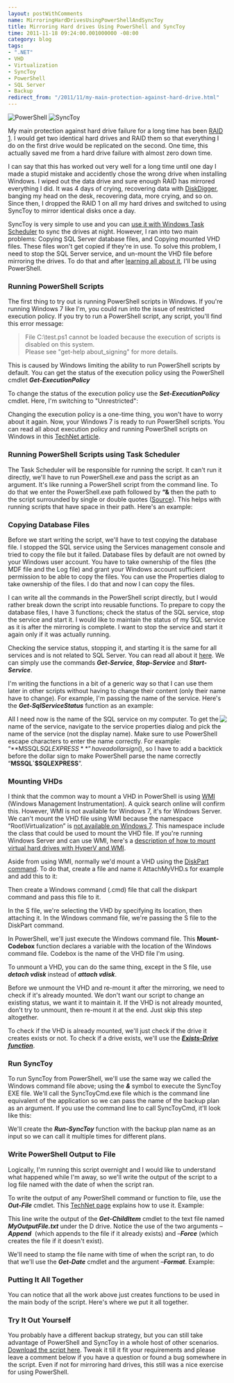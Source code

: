 ```yaml
---
layout: postWithComments
name: MirroringHardDrivesUsingPowerShellAndSyncToy
title: Mirroring Hard drives Using PowerShell and SyncToy
time: 2011-11-18 09:24:00.001000000 -08:00
category: blog
tags:
- ".NET"
- VHD
- Virtualization
- SyncToy
- PowerShell
- SQL Server
- Backup
redirect_from: "/2011/11/my-main-protection-against-hard-drive.html"
---
```

<img class="imageOnRight" title="PowerShell" src="{{ site.imgFolder_blog }}{{ page.name }}/PowerShellLogo.jpg">
<img class="imageOnRight" title="SyncToy" src="{{ site.imgFolder_blog }}{{ page.name }}/SyncToyLogo.jpg">
  
My main protection against hard drive failure for a long time has been [RAID 1](http://en.wikipedia.org/wiki/Standard_RAID_levels#RAID_1). I would get two identical hard drives and RAID them so that everything I do on the first drive would be replicated on the second. One time, this actually saved me from a hard drive failure with almost zero down time.

I can say that this has worked out very well for a long time until one day I made a stupid mistake and accidently chose the wrong drive when installing Windows. I wiped out the data drive and sure enough RAID has mirrored everything I did. It was 4 days of crying, recovering data with [DiskDigger](http://diskdigger.org/), banging my head on the desk, recovering data, more crying, and so on. Since then, I dropped the RAID 1 on all my hard drives and switched to using SyncToy to mirror identical disks once a day.

SyncToy is very simple to use and you can [use it with Windows Task Scheduler](http://www.pchell.com/support/synctoy.shtml) to sync the drives at night. However, I ran into two main problems: Copying SQL Server database files, and Copying mounted VHD files. These files won't get copied if they're in use. To solve this problem, I need to stop the SQL Server service, and un-mount the VHD file before mirroring the drives. To do that and after [learning all about it](http://www.amreldib.com/2011/11/powershell-study-notes.html), I'll be using PowerShell.

### Running PowerShell Scripts

The first thing to try out is running PowerShell scripts in Windows. If you're running Windows 7 like I'm, you could run into the issue of restricted execution policy. If you try to run a PowerShell script, any script, you'll find this error message:  

> File C:\test.ps1 cannot be loaded because the execution of scripts is disabled on this system.  
Please see "get-help about_signing" for more details.

This is caused by Windows limiting the ability to run PowerShell scripts by default. You can get the status of the execution policy using the PowerShell cmdlet **_Get-ExecutionPolicy_**

<script src="https://gist.github.com/AmrEldib/9d8b320ac7052d41ac21.js"></script>  

To change the status of the execution policy use the **_Set-ExecutionPolicy_** cmdlet. Here, I'm switching to "Unrestricted":

<script src="https://gist.github.com/AmrEldib/e54827459976f658bfd9.js"></script>  

Changing the execution policy is a one-time thing, you won't have to worry about it again. Now, your Windows 7 is ready to run PowerShell scripts. You can read all about execution policy and running PowerShell scripts on Windows in this [TechNet article](http://technet.microsoft.com/en-us/library/ee176949.aspx).

### Running PowerShell Scripts using Task Scheduler

The Task Scheduler will be responsible for running the script. It can't run it directly, we'll have to run PowerShell.exe and pass the script as an argument. It's like running a PowerShell script from the command line. To do that we enter the PowerShell.exe path followed by **“&amp;** then the path to the script surrounded by single or double quotes ([Source](http://www.leeholmes.com/blog/2006/05/05/running-powershell-scripts-from-cmd-exe/)). This helps with running scripts that have space in their path. Here's an example:

<script src="https://gist.github.com/AmrEldib/69e497e506991ef80213.js"></script>  

### Copying Database Files

Before we start writing the script, we'll have to test copying the database file. I stopped the SQL service using the Services management console and tried to copy the file but it failed. Database files by default are not owned by your Windows user account. You have to take ownership of the files (the MDF file and the Log file) and grant your Windows account sufficient permission to be able to copy the files. You can use the Properties dialog to take ownership of the files. I do that and now I can copy the files.

I can write all the commands in the PowerShell script directly, but I would rather break down the script into reusable functions. To prepare to copy the database files, I have 3 functions; check the status of the SQL service, stop the service and start it. I would like to maintain the status of my SQL service as it is after the mirroring is complete. I want to stop the service and start it again only if it was actually running.

Checking the service status, stopping it, and starting it is the same for all services and is not related to SQL Server. You can read all about it [here](http://www.computerperformance.co.uk/powershell/powershell_service_start.htm). We can simply use the commands **_Get-Service_**, **_Stop-Service_** and **_Start-Service_**.

I'm writing the functions in a bit of a generic way so that I can use them later in other scripts without having to change their content (only their name have to change). For example, I'm passing the name of the service. Here's the **_Get-SqlServiceStatus_** function as an example:

<script src="https://gist.github.com/AmrEldib/de4e018fe11a98b42a18.js"></script>  

<img style="float: right" src="{{ site.imgFolder_blog }}{{ page.name }}/SqlServicePropertiesWindow.jpg">

All I need now is the name of the SQL service on my computer. To get the name of the service, navigate to the service properties dialog and pick the name of the service (not the display name). Make sure to use PowerShell escape characters to enter the name correctly. For example: “**MSSQL$SQLEXPRESS**” have a dollar sign ($), so I have to add a backtick before the dollar sign to make PowerShell parse the name correctly “**MSSQL`$SQLEXPRESS**”.

### Mounting VHDs

I think that the common way to mount a VHD in PowerShell is using [WMI](http://en.wikipedia.org/wiki/Windows_Management_Instrumentation) (Windows Management Instrumentation). A quick search online will confirm this. However, WMI is not available for Windows 7, it's for Windows Server. We can't mount the VHD file using WMI because the namespace “Root\Virtualization” is [not available on Windows 7](http://social.technet.microsoft.com/Forums/en-US/winserverpowershell/thread/a08ad18f-4b6a-46a0-bd1f-274fbbc5b737). This namespace include the class that could be used to mount the VHD file. If you're running Windows Server and can use WMI, here's a [description of how to mount virtual hard drives with HyperV and WMI](http://blogs.msdn.com/b/virtual_pc_guy/archive/2008/02/01/mounting-a-virtual-hard-disk-with-hyper-v.aspx).

Aside from using WMI, normally we'd mount a VHD using the [DiskPart command](http://www.windows7news.com/2010/01/14/how-to-automatically-attach-vhd-images-in-windows-7/). To do that, create a file and name it AttachMyVHD.s for example and add this to it:  

<script src="https://gist.github.com/AmrEldib/b47cb7552a1c3f0f7b19.js"></script>  

Then create a Windows command (.cmd) file that call the diskpart command and pass this file to it.  

<script src="https://gist.github.com/AmrEldib/d46e8dc1768e7ea1d656.js"></script>  

In the S file, we're selecting the VHD by specifying its location, then attaching it. In the Windows command file, we're passing the S file to the DiskPart command.

In PowerShell, we'll just execute the Windows command file. This **Mount-Codebox** function declares a variable with the location of the Windows command file. Codebox is the name of the VHD file I'm using.  

<script src="https://gist.github.com/AmrEldib/051466db496e139157e7.js"></script>  

To unmount a VHD, you can do the same thing, except in the S file, use **_detach vdisk_** instead of **_attach vdisk_**.

Before we unmount the VHD and re-mount it after the mirroring, we need to check if it's already mounted. We don't want our script to change an existing status, we want it to maintain it. If the VHD is not already mounted, don't try to unmount, then re-mount it at the end. Just skip this step altogether.

To check if the VHD is already mounted, we'll just check if the drive it creates exists or not. To check if a drive exists, we'll use the **_[Exists-Drive function](http://powershell.com/cs/media/p/202.aspx)_**.  

<script src="https://gist.github.com/AmrEldib/344b1f9540712a2bc064.js"></script>  

### Run SyncToy

To run SyncToy from PowerShell, we'll use the same way we called the Windows command file above; using the **_&amp;_** symbol to execute the SyncToy EXE file. We'll call the SyncToyCmd.exe file which is the command line equivalent of the application so we can pass the name of the backup plan as an argument. If you use the command line to call SyncToyCmd, it'll look like this:  

<script src="https://gist.github.com/AmrEldib/e6ae51bdea7072ccce1d.js"></script>

We'll create the **_Run-SyncToy_** function with the backup plan name as an input so we can call it multiple times for different plans.  

<script src="https://gist.github.com/AmrEldib/dd5fbc9b204197435976.js"></script>

### Write PowerShell Output to File

Logically, I'm running this script overnight and I would like to understand what happened while I'm away, so we'll write the output of the script to a log file named with the date of when the script ran.

To write the output of any PowerShell command or function to file, use the **_Out-File_** cmdlet. This [TechNet page](http://technet.microsoft.com/en-us/library/ee176924.aspx) explains how to use it. Example:

<script src="https://gist.github.com/AmrEldib/3581c3aff5aee81dc2f9.js"></script>

This line write the output of the **_Get-ChildItem_** cmdlet to the text file named **_MyOutputFile.txt_** under the D drive. Notice the use of the two arguments –**_Append_**&nbsp; (which appends to the file if it already exists) and –**_Force_** (which creates the file if it doesn't exist).

We'll need to stamp the file name with time of when the script ran, to do that we'll use the **_Get-Date_** cmdlet and the argument –**_Format_**. Example:  

<script src="https://gist.github.com/AmrEldib/4eaa69ac18f22a30d78b.js"></script>

### Putting It All Together

You can notice that all the work above just creates functions to be used in the main body of the script. Here's where we put it all together.

<script src="https://gist.github.com/AmrEldib/e1a12ddee601bd80480c.js"></script>

### Try It Out Yourself

You probably have a different backup strategy, but you can still take advantage of PowerShell and SyncToy in a whole host of other scenarios. [Download the script here](https://gist.github.com/AmrEldib/e1a12ddee601bd80480c/download). Tweak it till it fit your requirements and please leave a comment below if you have a question or found a bug somewhere in the script. Even if not for mirroring hard drives, this still was a nice exercise for using PowerShell.
